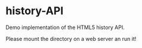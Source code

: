 history-API
===========

Demo implementation of the HTML5 history API.

Please mount the directory on a web server an run it!
